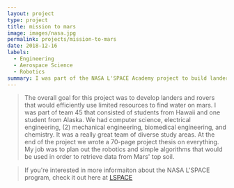 ```yaml
---
layout: project
type: project
title: mission to mars 
image: images/nasa.jpg
permalink: projects/mission-to-mars
date: 2018-12-16
labels:
  - Engineering
  - Aerospace Science
  - Robotics
summary: I was part of the NASA L'SPACE Academy project to build landers and rovers for a theoretical mission to mars.
---
```

>The overall goal for this project was to develop landers and rovers that would efficiently use limited resources to find water on mars. I was part of team 45 that 
consisted of students from Hawaii and one student from Alaska. We had computer science, electrical engineering, (2) mechanical engineering, biomedical engineering, 
and chemistry. It was a really great team of diverse study areas. At the end of the project we wrote a 70-page project thesis on everything. 
My job was to plan out the robotics and simple algorithms that would be used in order to retrieve data from Mars' top soil. 

>If you're interested in more informaiton about the NASA L'SPACE program, check it out here at [LSPACE](https://www.lspace.asu.edu)
